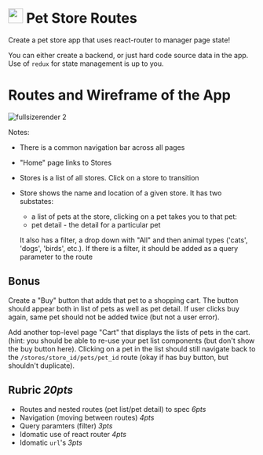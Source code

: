 <img src="https://cloud.githubusercontent.com/assets/478864/22186847/68223ce6-e0b1-11e6-8a62-0e3edc96725e.png" width=30> Pet Store Routes
===

Create a pet store app that uses react-router to manager page state!

You can either create a backend, or just hard code source data in the app. Use of `redux` for state management is up to you.

# Routes and Wireframe of the App 

![fullsizerender 2](https://cloud.githubusercontent.com/assets/478864/24019680/31606d80-0a56-11e7-8c0b-67e27e829f93.jpg)

Notes:

* There is a common navigation bar across all pages
* "Home" page links to Stores
* Stores is a list of all stores. Click on a store to transition
* Store shows the name and location of a given store. It has two substates:
  * a list of pets at the store, clicking on a pet takes you to that pet:
  * pet detail - the detail for a particular pet
  
  It also has a filter, a drop down with "All" and then animal types ('cats', 'dogs', 'birds', etc.). 
  If there is a filter, it should be added as a query parameter to the route
  
## Bonus 

Create a "Buy" button that adds that pet to a shopping cart. The button should appear both in list of pets as
well as pet detail. If user clicks buy again, same pet should not be added twice (but not a user error).

Add another top-level page "Cart" that displays the lists of pets in the cart. (hint: you should be able to 
re-use your pet list components (but don't show the buy button here). Clicking on a pet in the list should still navigate
back to the `/stores/store_id/pets/pet_id` route (okay if has buy button, but shouldn't duplicate).

## Rubric *20pts*
- Routes and nested routes (pet list/pet detail) to spec *6pts*
- Navigation (moving between routes) *4pts*
- Query paramters (filter) *3pts*
- Idomatic use of react router *4pts*
- Idomatic `url`'s *3pts*
